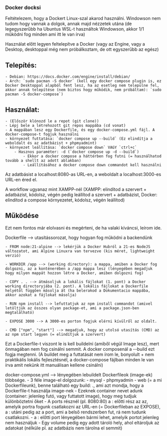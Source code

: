 ### Docker docksi

Feltételezem, hogy a Dockert Linux-szal akarod használni. Windowson nem tudom hogy vannak a dolgok, annak majd nézzetek utána (de legegyszerűbb ha Ubuntus WSL-t használtok Windowson, akkor 1/1 működni fog minden ami itt le van írva)

Használat előtt legyen feltelepítve a Docker (vagy az Engine, vagy a Desktop, desktoppal még nem próbálkoztam, de ott egyszerűbb az egész)

## Telepítés:
    - Debian: https://docs.docker.com/engine/install/debian/
    - Arch: `sudo pacman -S docker` (kell egy docker compose plugin is, ez Docker Desktoppal alapból fent lesz, ha az esetleg nem települne fel, akkor annak telepítése (nem biztos hogy működik, nem próbáltam): `sudo pacman -S docker-compose`)


## Használat:
    - (Először klónozd le a repot (git clone))
    - Lépj bele a létrehozott git repos mappába (cd vonat)
    - A mappában lesz egy Dockerfile, és egy docker-compose.yml fájl. A docker-compose-t fogjuk használni
    - környezet futtatása: `docker compose up --build` (Ez elindítja a weboldalt és az adatbázist + phpmyadmint)
    - környezet leállítása: `docker compose down` VAGY `ctrl+c`
        - Hasznos paraméter: -d (`docker compose up -d --build`)
            - Ekkor a docker compose a háttérben fog futni (= használhatod tovább a shellt az adott ablakban)
            - Leállításához a docker compose down commandot kell használni

Az adatbásist a localhost:8080-as URL-en, a weboldalt a localhost:3000-es URL-en éred el.

A workflow ugyanaz mint XAMPP-nél (XAMPP: elindítod a szervert + adatbázist, kódolsz, végén pedig leállítod a szervert + adatbázist, Docker: elindítod a compose környezetet, kódolsz, végén leállítod)

## Működése

Ezt nem fontos már elolvasni és megérteni, de ha valaki kíváncsi, leírom ide.

Dockerfile --> utasítássorozat, hogy hogyan fog működni a backendünk

    - FROM node:21-alpine --> lekérjük a Docker Hubról a 21-es NodeJS változatot, ami Alpine Linuxra van tervezve (kis méret, lightweight verzió)

    - WORKDIR /app --> (working directory): a mappa, amiben a Docker fog dolgozni, az a konténerében a /app mappa lesz (lényegében megadjuk hogy milyen mappát hozzon létre a Docker, amiben dolgozni fog)

    - COPY . . --> átmásoljuk a lokális fájlokat (1. pont) a Docker working directoryjába (2. pont). A lokális fájlokat a Dockerfile helyétől függően másolja át (ha belerakod a Dokumentacio mappába, akkor azokat a fájlokat másolja)

    - RUN npm install --> lefuttatjuk az npm install commandot (amivel letöltjük az összes olyan package-et, ami a package.json-ben megtalálható)

    - EXPOSE 3000 --> A 3000-es porton fogjuk elérni kívülről az oldalt.

    - CMD ["npm", "start"] --> megadjuk, hogy az utolsó utasítás (CMD) az az npm start legyen (= elindítjuk a szervert)

Ezt a Dockerfile-t viszont le is kell buildelni (amiből végül Image lesz), mert önmagában nem fog csinálni semmit. A docker composenál a --build ezt fogja megtenni. (A buildet meg a futtatását nem írom le, bonyolult + nem praktikális lokális fejlesztésnél, a docker-compose fájlban minden le van írva amit nekünk itt manuálisan kellene csinálni)

docker-compose.yml --> lényegében lebuildelt Dockerfileok (image-ek) többsége.
    - 3 féle image-el dolgozunk:
        - mysql
        - phpmyadmin
        - web (= a mi Dockerfileunk), benne található egy build: ., ami azt mondja, hogy a Dockerfile-t használja image-nek
    - Ezeknek container nevet adunk (container: jelenleg futó, vagy futtatott image), hogy meg tudjuk különböztetni őket
    - A ports résznél (pl. 8080:80) a : előtti rész az az, amelyik portra fogunk csatlakozni az URL-en (= Dockerfileban az EXPOSE), a : utáni pedig az a port, ami a belső rendszerben fut, rá nem tudunk csatlakozni.
        - a : előtti port lényegében bármi lehet, amelyik portot jelenleg nem használjuk
    - Egy volume pedig egy adott tároló hely, ahol eltároljuk az adatokat (nélküle pl. az adatbázis nem tárolna el semmit)
